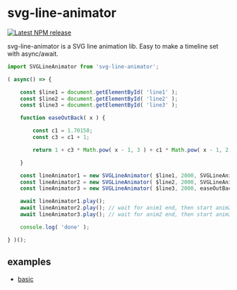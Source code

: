 # svg-line-animator

[![Latest NPM release](https://img.shields.io/npm/v/svg-line-animator.svg)](https://www.npmjs.com/package/svg-line-animator)

svg-line-animator is a SVG line animation lib.
Easy to make a timeline set with async/await.

```js
import SVGLineAnimator from 'svg-line-animator';

( async() => {

	const $line1 = document.getElementById( 'line1' );
	const $line2 = document.getElementById( 'line2' );
	const $line3 = document.getElementById( 'line3' );

	function easeOutBack( x ) {

		const c1 = 1.70158;
		const c3 = c1 + 1;

		return 1 + c3 * Math.pow( x - 1, 3 ) + c1 * Math.pow( x - 1, 2 );

	}

	const lineAnimator1 = new SVGLineAnimator( $line1, 2000, SVGLineAnimator.EASE.sineOut );
	const lineAnimator2 = new SVGLineAnimator( $line2, 2000, SVGLineAnimator.EASE.exponentialOut );
	const lineAnimator3 = new SVGLineAnimator( $line3, 2000, easeOutBack ); // you can also use custom easing

	await lineAnimator1.play();
	await lineAnimator2.play(); // wait for anim1 end, then start anim2
	await lineAnimator3.play(); // wait for anim2 end, then start anim3

	console.log( 'done' );

} )();
```

## examples

- [basic](https://yomotsu.github.io/svg-line-animator/examples/basic.html)
